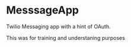 # MesssageApp
Twilio Messaging app with a hint of OAuth.

This was for training and understaning purposes
